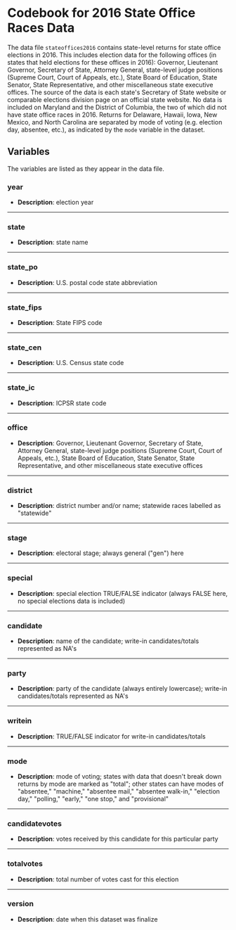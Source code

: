 # Codebook for 2016 State Office Races Data

The data file `stateoffices2016` contains state-level returns for state office elections in 2016. This includes election data for the following offices (in states that held elections for these offices in 2016): Governor, Lieutenant Governor, Secretary of State, Attorney General, state-level judge positions (Supreme Court, Court of Appeals, etc.), State Board of Education, State Senator, State Representative, and other miscellaneous state executive offices. The source of the data is each state's Secretary of State website or comparable elections division page on an official state website. No data is included on Maryland and the District of Columbia, the two of which did not have state office races in 2016. Returns for Delaware, Hawaii, Iowa, New Mexico, and North Carolina are separated by mode of voting (e.g. election day, absentee, etc.), as indicated by the `mode` variable in the dataset.

## Variables
The variables are listed as they appear in the data file. 

### year
- **Description**: election year	

------------------

### state
- **Description**: state name 

-----------------

### state_po
- **Description**: U.S. postal code state abbreviation

----------------

### state_fips
 - **Description**: State FIPS code

----------------

### state_cen
 - **Description**: U.S. Census state code

 ---------------
 
### state_ic
 - **Description**: ICPSR state code

-----------------

### office
- **Description**: Governor, Lieutenant Governor, Secretary of State, Attorney General, state-level judge positions (Supreme Court, Court of Appeals, etc.), State Board of Education, State Senator, State Representative, and other miscellaneous state executive offices

-----------------

### district
- **Description**: district number and/or name; statewide races labelled as "statewide"

-----------------

### stage
- **Description**: electoral stage; always general ("gen") here

-----------------

### special
- **Description**: special election TRUE/FALSE indicator (always FALSE here, no special elections data is included)

-----------------

### candidate
- **Description**: name of the candidate; write-in candidates/totals represented as NA's
 
-----------------

### party
- **Description**: party of the candidate (always entirely lowercase); write-in candidates/totals represented as NA's

-----------------

### writein
- **Description**: TRUE/FALSE indicator for write-in candidates/totals

-----------------

### mode
- **Description**: mode of voting; states with data that doesn't break down returns by mode are marked as "total"; other states can have modes of "absentee," "machine," "absentee mail," "absentee walk-in," "election day," "polling," "early," "one stop," and "provisional" 

-----------------

### candidatevotes 
- **Description**: votes received by this candidate for this particular party

----------------

### totalvotes
- **Description**: total number of votes cast for this election

----------------

### version  
- **Description**: date when this dataset was finalize